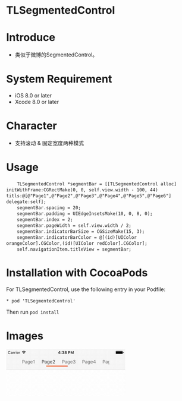 TLSegmentedControl
==================

# Introduce
* 类似于微博的SegmentedControl。

# System Requirement
* iOS 8.0 or later
* Xcode 8.0 or later

# Character
* 支持滚动 & 固定宽度两种模式

# Usage
```
    TLSegmentedControl *segmentBar = [[TLSegmentedControl alloc] initWithFrame:CGRectMake(0, 0, self.view.width - 100, 44) titls:@[@"Page1",@"Page2",@"Page3",@"Page4",@"Page5",@"Page6"] delegate:self];
    segmentBar.spacing = 20;
    segmentBar.padding = UIEdgeInsetsMake(10, 0, 8, 0);
    segmentBar.index = 2;
    segmentBar.pageWidth = self.view.width / 2;
    segmentBar.indicatorBarSize = CGSizeMake(15, 3);
    segmentBar.indicatorBarColor = @[(id)[UIColor orangeColor].CGColor,(id)[UIColor redColor].CGColor];
    self.navigationItem.titleView = segmentBar;

```

# Installation with CocoaPods
For TLSegmentedControl, use the following entry in your Podfile:
```
* pod 'TLSegmentedControl'
```
Then run ```pod install```

# Images

<img src="./ScreenShot/1.gif" width="320">